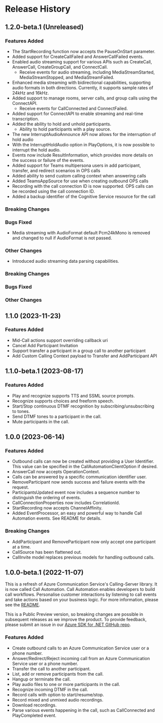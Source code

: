 # Release History

## 1.2.0-beta.1 (Unreleased)

### Features Added
- The StartRecording function now accepts the PauseOnStart parameter.
- Added support for CreateCallFailed and AnswerCallFailed events.
- Enabled audio streaming support for various APIs such as CreateCall, AnswerCall, CreateGroupCall, and ConnectCall.
  - Receive events for audio streaming, including MediaStreamStarted, MediaStreamStopped, and MediaStreamFailed.
- Enhanced media streaming with bidirectional capabilities, supporting audio formats in both directions. Currently, it supports sample rates of 24kHz and 16kHz.
- Added support to manage rooms, server calls, and group calls using the ConnectAPI.
  - Receive events for CallConnected and ConnectFailed.
- Added support for ConnectAPI to enable streaming and real-time transcription.
- Added the ability to hold and unhold participants.
  - Ability to hold participants with a play source.
- The new InterruptAudioAnnounce API now allows for the interruption of hold audio
- With the InterruptHoldAudio option in PlayOptions, it is now possible to interrupt the hold audio.
- Events now include ResultInformation, which provides more details on the success or failure of the events.
- Added support for Teams multipersona users in add participant, transfer, and redirect scenarios in OPS calls
- Added ability to send custom calling context when answering calls
- Added TeamsAppSource for use when creating outbound OPS calls
- Recording with the call connection ID is now supported. OPS calls can be recorded using the call connection ID.
- Added a backup identifier of the Cognitive Service resource for the call

### Breaking Changes

### Bugs Fixed
- Media streaming with AudioFormat default Pcm24kMono is removed and changed to null if AudioFormat is not passed.

### Other Changes
- Introduced audio streaming data parsing capabilities.

### Breaking Changes

### Bugs Fixed

### Other Changes

## 1.1.0 (2023-11-23)

### Features Added
- Mid-Call actions support overriding callback uri 
- Cancel Add Participant Invitation 
- Support transfer a participant in a group call to another participant
- Add Custom Calling Context payload to Transfer and AddParticipant API

## 1.1.0-beta.1 (2023-08-17)

### Features Added
- Play and recognize supports TTS and SSML source prompts.
- Recognize supports choices and freeform speech.
- Start/Stop continuous DTMF recognition by subscribing/unsubscribing to tones.
- Send DTMF tones to a participant in the call.
- Mute participants in the call.

## 1.0.0 (2023-06-14)

### Features Added
- Outbound calls can now be created without providing a User Identifier. This value can be specified in the CallAutomationClientOption if desired.
- AnswerCall now accepts OperationContext.
- Calls can be answered by a specific communication identifier user.
- RemoveParticipant now sends success and failure events with the request.
- ParticipantsUpdated event now includes a sequence number to distinguish the ordering of events.
- CallConnectionProperties now includes CorrelationId.
- StartRecording now accepts ChannelAffinity.
- Added EventProcessor, an easy and powerful way to handle Call Automation events. See README for details.

### Breaking Changes
- AddParticipant and RemoveParticipant now only accept one participant at a time.
- CallSource has been flattened out.
- CallInvite model replaces previous models for handling outbound calls.

## 1.0.0-beta.1 (2022-11-07)
This is a refresh of Azure Communication Service's Calling-Server library. It is now called Call Automation. Call Automation enables developers to build call workflows. Personalise customer interactions by listening to call events and take actions based on your business logic. For more information, please see the [README][read_me].

This is a Public Preview version, so breaking changes are possible in subsequent releases as we improve the product. To provide feedback, please submit an issue in our [Azure SDK for .NET GitHub repo](https://github.com/Azure/azure-sdk-for-net/issues).

### Features Added
- Create outbound calls to an Azure Communication Service user or a phone number.
- Answer/Redirect/Reject incoming call from an Azure Communication Service user or a phone number.
- Transfer the call to another participant.
- List, add or remove participants from the call.
- Hangup or terminate the call.
- Play audio files to one or more participants in the call.
- Recognize incoming DTMF in the call.
- Record calls with option to start/resume/stop.
- Record mixed and unmixed audio recordings.
- Download recordings.
- Parse various events happening in the call, such as CallConnected and PlayCompleted event.

<!-- LINKS -->
[read_me]: https://github.com/Azure/azure-sdk-for-net/blob/main/sdk/communication/Azure.Communication.CallAutomation/README.md
[Overview]: https://learn.microsoft.com/azure/communication-services/concepts/voice-video-calling/call-automation
[Demo Video]: https://ignite.microsoft.com/sessions/14a36f87-d1a2-4882-92a7-70f2c16a306a
[Incoming Call Concept]: https://learn.microsoft.com/azure/communication-services/concepts/voice-video-calling/incoming-call-notification
[Build a customer interaction workflow using Call Automation]: https://learn.microsoft.com/azure/communication-services/quickstarts/voice-video-calling/callflows-for-customer-interactions
